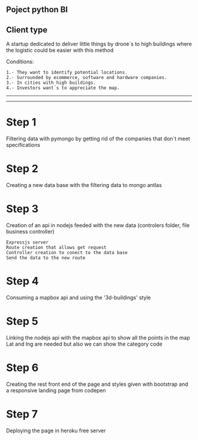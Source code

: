 ## Poject python BI

## Client type

A startup dedicated to deliver little things by drone´s to high buildings
where the logistic could be easier with this method

Conditions:

    1.- They want to identify potential locations.
    2.- Surrounded by ecommerce, software and hardware companies.
    3.- In cities with high buildings.
    4.- Investors want´s to appreciate the map.


-------------------------------------------------------------------------------------------------------------------------------------------
-------------------------------------------------------------------------------------------------------------------------------------------


# Step 1

Filtering data with pymongo by getting rid of the companies that don´t meet specifications

# Step 2 

Creating a new data base with the filtering data to mongo antlas

# Step 3 
Creation of an api in nodejs feeded with the new data (controlers folder, file business controller)


    Expressjs server
    Route creation that allows get request 
    Controller creation to conect to the data base
    Send the data to the new route


# Step 4

Consuming a mapbox api and using the '3d-buildings' style

# Step 5 

Linking the nodejs api with the  mapbox api to show all the points in the map
Lat and lng are needed but also we can show the category code

# Step 6 

Creating the rest front end of the page and styles given with bootstrap and a responsive landing page from codepen

# Step 7

Deploying the page in heroku free server 

